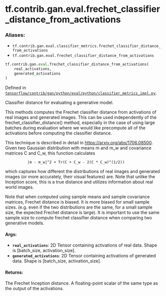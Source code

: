 <div itemscope itemtype="http://developers.google.com/ReferenceObject">
<meta itemprop="name" content="tf.contrib.gan.eval.frechet_classifier_distance_from_activations" />
<meta itemprop="path" content="Stable" />
</div>

# tf.contrib.gan.eval.frechet_classifier_distance_from_activations

### Aliases:

* `tf.contrib.gan.eval.classifier_metrics.frechet_classifier_distance_from_activations`
* `tf.contrib.gan.eval.frechet_classifier_distance_from_activations`

``` python
tf.contrib.gan.eval.frechet_classifier_distance_from_activations(
    real_activations,
    generated_activations
)
```



Defined in [`tensorflow/contrib/gan/python/eval/python/classifier_metrics_impl.py`](/code/stable/tensorflow/contrib/gan/python/eval/python/classifier_metrics_impl.py).

Classifier distance for evaluating a generative model.

This methods computes the Frechet classifier distance from activations of
real images and generated images. This can be used independently of the
frechet_classifier_distance() method, especially in the case of using large
batches during evaluation where we would like precompute all of the
activations before computing the classifier distance.

This technique is described in detail in https://arxiv.org/abs/1706.08500.
Given two Gaussian distribution with means m and m_w and covariance matrices
C and C_w, this function calculates

              |m - m_w|^2 + Tr(C + C_w - 2(C * C_w)^(1/2))

which captures how different the distributions of real images and generated
images (or more accurately, their visual features) are. Note that unlike the
Inception score, this is a true distance and utilizes information about real
world images.

Note that when computed using sample means and sample covariance matrices,
Frechet distance is biased. It is more biased for small sample sizes. (e.g.
even if the two distributions are the same, for a small sample size, the
expected Frechet distance is large). It is important to use the same
sample size to compute frechet classifier distance when comparing two
generative models.

#### Args:

* <b>`real_activations`</b>: 2D Tensor containing activations of real data. Shape is
    [batch_size, activation_size].
* <b>`generated_activations`</b>: 2D Tensor containing activations of generated data.
    Shape is [batch_size, activation_size].


#### Returns:

The Frechet Inception distance. A floating-point scalar of the same type
as the output of the activations.